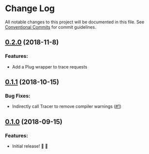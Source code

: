 # Change Log

All notable changes to this project will be documented in this file.
See [Conventional Commits](https://conventionalcommits.org) for commit guidelines.

<!-- changelog -->


## [0.2.0](https://github.com/spandex-project/spandex_phoenix/compare/v0.2.0...v0.1.1) (2018-11-8)

### Features:

* Add a Plug wrapper to trace requests


## [0.1.1](https://github.com/spandex-project/spandex_phoenix/compare/v0.1.0...v0.1.1) (2018-10-15)

### Bug Fixes:

* Indirectly call Tracer to remove compiler warnings ([#1](https://github.com/spandex-project/spandex_phoenix/pull/1))


## [0.1.0](https://github.com/spandex-project/spandex_phoenix/tree/v0.1.0) (2018-09-15)

### Features:

* Initial release! 🚀 🎉
